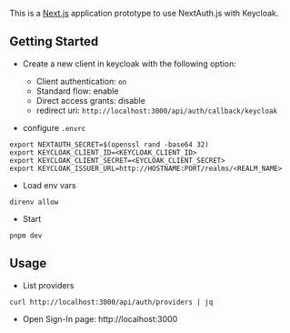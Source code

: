 This is a [Next.js](https://nextjs.org/) application prototype to use NextAuth.js with Keycloak.

## Getting Started

- Create a new client in keycloak with the following option:

  - Client authentication: ``on``
  - Standard flow: enable
  - Direct access grants: disable
  - redirect uri: ``http://localhost:3000/api/auth/callback/keycloak``

- configure ``.envrc``

```
export NEXTAUTH_SECRET=$(openssl rand -base64 32)
export KEYCLOAK_CLIENT_ID=<KEYCLOAK_CLIENT_ID>
export KEYCLOAK_CLIENT_SECRET=<EYCLOAK_CLIENT_SECRET>
export KEYCLOAK_ISSUER_URL=http://HOSTNAME:PORT/realms/<REALM_NAME>
```

- Load env vars

```
direnv allow
```

- Start

```
pnpm dev
```

## Usage

- List providers

```
curl http://localhost:3000/api/auth/providers | jq
```

- Open Sign-In page: http://localhost:3000